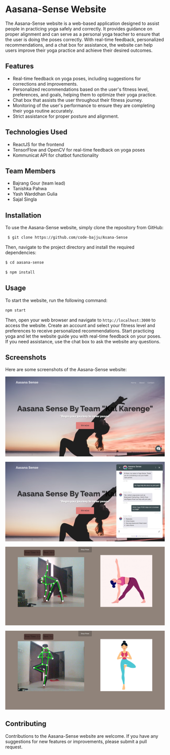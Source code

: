 # Aasana-Sense Website

The Aasana-Sense website is a web-based application designed to assist people in practicing yoga safely and correctly. It provides guidance on proper alignment and can serve as a personal yoga teacher to ensure that the user is doing the poses correctly. With real-time feedback, personalized recommendations, and a chat box for assistance, the website can help users improve their yoga practice and achieve their desired outcomes.

## Features

- Real-time feedback on yoga poses, including suggestions for corrections and improvements.
- Personalized recommendations based on the user's fitness level, preferences, and goals, helping them to optimize their yoga practice.
- Chat box that assists the user throughout their fitness journey.
- Monitoring of the user's performance to ensure they are completing their yoga routine accurately.
- Strict assistance for proper posture and alignment.

## Technologies Used

- ReactJS for the frontend
- TensorFlow and OpenCV for real-time feedback on yoga poses
- Kommunicat API for chatbot functionality

## Team Members

- Bajrang Gour (team lead)
- Tanishka Pahwa
- Yash Warddhan Gulia
- Sajal Singla

## Installation

To use the Aasana-Sense website, simply clone the repository from GitHub:

```bash
 $ git clone https://github.com/code-bajju/Asana-Sense

```


Then, navigate to the project directory and install the required dependencies:
```bash
$ cd aasana-sense
```
```bash
$ npm install
```

## Usage

To start the website, run the following command:

```bash
npm start
```


Then, open your web browser and navigate to `http://localhost:3000` to access the website. Create an account and select your fitness level and preferences to receive personalized recommendations. Start practicing yoga and let the website guide you with real-time feedback on your poses. If you need assistance, use the chat box to ask the website any questions.

## Screenshots

Here are some screenshots of the Aasana-Sense website:

![Aasana-Sense Home Page](https://raw.githubusercontent.com/code-bajju/Asana-Sense/main/Main/Github/main.png "Aasana-Sense Home Page")

![Aasana-Sense Chat Bot](https://raw.githubusercontent.com/code-bajju/Asana-Sense/main/Main/Github/ChatBot.png "Aasana-Sense Chat Bot")

![Aasana-Sense Pose 1](https://raw.githubusercontent.com/code-bajju/Asana-Sense/main/Main/Github/Pose1.png "Aasana-Sense Pose 1")

![Aasana-Sense Pose 2](https://raw.githubusercontent.com/code-bajju/Asana-Sense/main/Main/Github/Pose2.png "Aasana-Sense Pose 2")

## Contributing

Contributions to the Aasana-Sense website are welcome. If you have any suggestions for new features or improvements, please submit a pull request.
